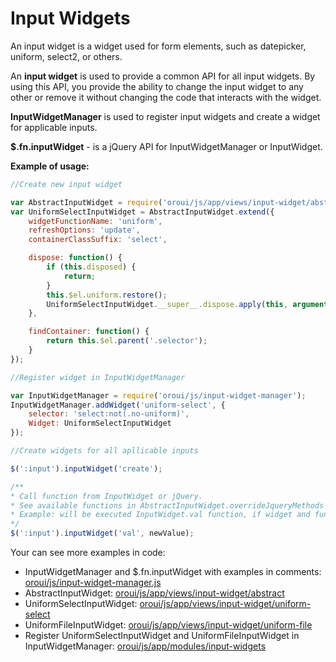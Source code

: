 <a id="bundle-docs-platform-ui-bundle-input-widgets"></a>

# Input Widgets

An input widget is a widget used for form elements, such as datepicker, uniform, select2, or others.

An **input widget** is used to provide a common API for all input widgets.
By using this API, you provide the ability to change the input widget to any other or remove it without changing the code that interacts with the widget.

**InputWidgetManager** is used to register input widgets and create a widget for applicable inputs.

**$.fn.inputWidget** - is a jQuery API for InputWidgetManager or InputWidget.

**Example of usage:**

```javascript
//Create new input widget

var AbstractInputWidget = require('oroui/js/app/views/input-widget/abstract');
var UniformSelectInputWidget = AbstractInputWidget.extend({
    widgetFunctionName: 'uniform',
    refreshOptions: 'update',
    containerClassSuffix: 'select',

    dispose: function() {
        if (this.disposed) {
            return;
        }
        this.$el.uniform.restore();
        UniformSelectInputWidget.__super__.dispose.apply(this, arguments);
    },

    findContainer: function() {
        return this.$el.parent('.selector');
    }
});

//Register widget in InputWidgetManager

var InputWidgetManager = require('oroui/js/input-widget-manager');
InputWidgetManager.addWidget('uniform-select', {
    selector: 'select:not(.no-uniform)',
    Widget: UniformSelectInputWidget
});

//Create widgets for all apllicable inputs

$(':input').inputWidget('create');

/**
* Call function from InputWidget or jQuery.
* See available functions in AbstractInputWidget.overrideJqueryMethods
* Example: will be executed InputWidget.val function, if widget and function exists, or $.val function.
*/
$(':input').inputWidget('val', newValue);
```

Your can see more examples in code:

* InputWidgetManager and $.fn.inputWidget with examples in comments: <a href="https://github.com/oroinc/platform/blob/master/src/Oro/Bundle/UIBundle/Resources/public/js/input-widget-manager.js" target="_blank">oroui/js/input-widget-manager.js</a>
* AbstractInputWidget: <a href="https://github.com/oroinc/platform/blob/master/src/Oro/Bundle/UIBundle/Resources/public/js/app/views/input-widget/abstract.js" target="_blank">oroui/js/app/views/input-widget/abstract</a>
* UniformSelectInputWidget: <a href="https://github.com/oroinc/platform/blob/master/src/Oro/Bundle/UIBundle/Resources/public/js/app/views/input-widget/uniform-select.js" target="_blank">oroui/js/app/views/input-widget/uniform-select</a>
* UniformFileInputWidget: <a href="https://github.com/oroinc/platform/blob/master/src/Oro/Bundle/UIBundle/Resources/public/js/app/views/input-widget/uniform-file.js" target="_blank">oroui/js/app/views/input-widget/uniform-file</a>
* Register UniformSelectInputWidget and UniformFileInputWidget in InputWidgetManager: <a href="https://github.com/oroinc/platform/blob/master/src/Oro/Bundle/UIBundle/Resources/public/js/app/modules/input-widgets.js" target="_blank">oroui/js/app/modules/input-widgets</a>

<!-- Frontend -->

